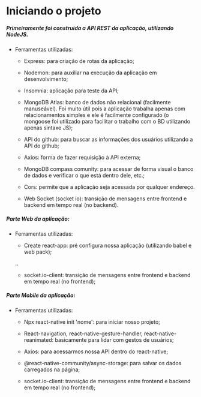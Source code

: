 # Iniciando o projeto

##### Primeiramente foi construida a API REST da aplicação, utilizando NodeJS.

- Ferramentas utilizadas:

  - Express: para criação de rotas da aplicação;

  - Nodemon: para auxiliar na execução da aplicação em desenvolvimento;

  - Insomnia: aplicação para teste da API;

  - MongoDB Atlas: banco de dados não relacional (facilmente manuseável). Foi muito útil pois a aplicação trabalha apenas com relacionamentos simples e ele é facilmente configurado (o mongoose foi utilizado para facilitar o trabalho com o BD utilizando apenas sintaxe JS);

  - API do github: para buscar as informações dos usuários utilizando a API do github;

  - Axios: forma de fazer requisição à API externa;

  - MongoDB compass comunity: para acessar de forma visual o banco de dados e verificar o que está dentro dele, etc.;

  - Cors: permite que a aplicação seja acessada por qualquer endereço.

  - Web Socket (socket io): transição de mensagens entre frontend e backend em tempo real (no backend).

##### Parte Web da aplicação:

- Ferramentas utilizadas:

  - Create react-app: pré configura nossa aplicação (utilizando babel e web pack);

  ..

  - socket.io-client: transição de mensagens entre frontend e backend em tempo real (no frontend);

##### Parte Mobile da aplicação:

- Ferramentas utilizadas:

  - Npx react-native init 'nome': para iniciar nosso projeto;

  - React-navigation, react-native-gesture-handler, react-native-reanimated: basicamente para lidar com gestos de usuários;

  - Axios: para acessarmos nossa API dentro do react-native;

  - @react-native-community/async-storage: para salvar os dados carregados na página;

  - socket.io-client: transição de mensagens entre frontend e backend em tempo real (no frontend);
